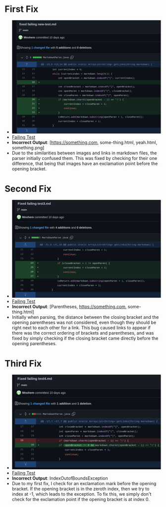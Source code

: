 # First Fix
- ![Diff](https://raw.githubusercontent.com/Mnohem/cse15l-lab-reports/main/images/fix1.png)
- [Failing Test](https://raw.githubusercontent.com/Mnohem/markdown-parser/main/new-test.md)
- **Incorrect Output**: [https://something.com, some-thing.html, yeah.html, something.png]
- Due to the similarities between images and links in markdown files, the parser initially confused them. This was fixed by checking for their one difference, that being that images have an exclamation point before the opening bracket.

# Second Fix
- ![Diff](https://raw.githubusercontent.com/Mnohem/cse15l-lab-reports/main/images/fix2.png)
- [Failing Test](https://raw.githubusercontent.com/Mnohem/markdown-parser/main/test3.md)
- **Incorrect Output**: [Parentheses, https://something.com, some-thing.html]
- Initially when parsing, the distance between the closing bracket and the opening parentheses was not considered, even though they should be right next to each other for a link. This bug caused links to appear if there was the correct ordering of brackets and parentheses, and was fixed by simply checking if the closing bracket came directly before the opening parentheses.


# Third Fix
- ![Diff](https://raw.githubusercontent.com/Mnohem/cse15l-lab-reports/main/images/fix3.png)
- [Failing Test](https://raw.githubusercontent.com/Mnohem/markdown-parser/main/test4.md)
- **Incorrect Output**: IndexOutofBoundsException
- Due to my first fix, I check for an exclamation mark before the opening bracket. If the opening bracket is in the zeroth index, then we try to index at -1, which leads to the exception. To fix this, we simply don't check for the exclamation point if the opening bracket is at index 0. 
